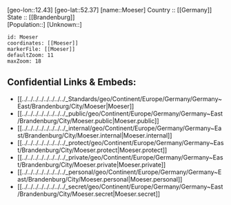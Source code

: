 ﻿---
location: [52.37,12.43] 
mapzoom: [7,12] 
mapmarker: city 
type: City
tags:
- geo/City


SpocWebEntityId: 32701
isDeleted: false
confidential: public

---
[geo-lon::12.43] 
[geo-lat::52.37] 
[name::Moeser] 
Country :: [[Germany]]  
State :: [[Brandenburg]]  
[Population::] 
[Unknown::] 


```leaflet
id: Moeser
coordinates: [[Moeser]] 
markerFile: [[Moeser]] 
defaultZoom: 11 
maxZoom: 18
```


## Confidential Links & Embeds: 
- [[../../../../../../../../_Standards/geo/Continent/Europe/Germany/Germany~East/Brandenburg/City/Moeser|Moeser]] 
- [[../../../../../../../../_public/geo/Continent/Europe/Germany/Germany~East/Brandenburg/City/Moeser.public|Moeser.public]] 
- [[../../../../../../../../_internal/geo/Continent/Europe/Germany/Germany~East/Brandenburg/City/Moeser.internal|Moeser.internal]] 
- [[../../../../../../../../_protect/geo/Continent/Europe/Germany/Germany~East/Brandenburg/City/Moeser.protect|Moeser.protect]] 
- [[../../../../../../../../_private/geo/Continent/Europe/Germany/Germany~East/Brandenburg/City/Moeser.private|Moeser.private]] 
- [[../../../../../../../../_personal/geo/Continent/Europe/Germany/Germany~East/Brandenburg/City/Moeser.personal|Moeser.personal]] 
- [[../../../../../../../../_secret/geo/Continent/Europe/Germany/Germany~East/Brandenburg/City/Moeser.secret|Moeser.secret]] 
